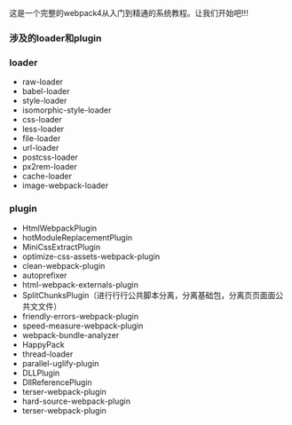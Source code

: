 <!--
 * @Descripttion: 
 * @version: 1.0.0
 * @Author: jimmiezhou
 * @Date: 2019-11-25 08:59:14
 * @LastEditors: jimmiezhou
 * @LastEditTime: 2019-12-09 10:57:47
 -->
这是一个完整的webpack4从入门到精通的系统教程。让我们开始吧!!!


### 涉及的loader和plugin

### loader
- raw-loader
- babel-loader
- style-loader
- isomorphic-style-loader
- css-loader
- less-loader
- file-loader
- url-loader
- postcss-loader
- px2rem-loader
- cache-loader
- image-webpack-loader


### plugin
- HtmlWebpackPlugin
- hotModuleReplacementPlugin
- MiniCssExtractPlugin
- optimize-css-assets-webpack-plugin
- clean-webpack-plugin
- autoprefixer
- html-webpack-externals-plugin
- SplitChunksPlugin（进⾏行行公共脚本分离，分离基础包，分离⻚页⾯面公共⽂文件）
- friendly-errors-webpack-plugin
- speed-measure-webpack-plugin
- webpack-bundle-analyzer
- HappyPack
- thread-loader
- parallel-uglify-plugin
- DLLPlugin
- DllReferencePlugin
- terser-webpack-plugin
- hard-source-webpack-plugin
- terser-webpack-plugin
